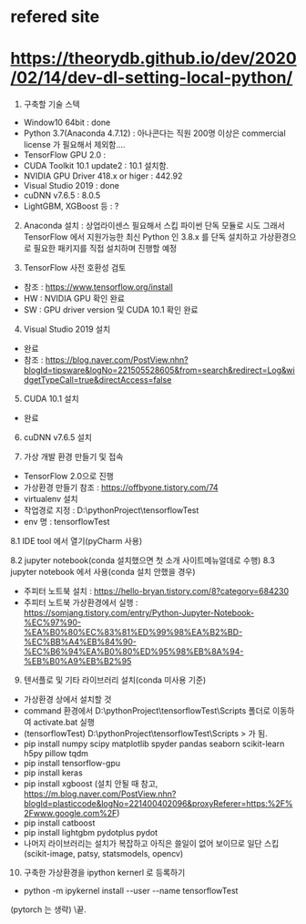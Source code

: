 # refered site
# https://theorydb.github.io/dev/2020/02/14/dev-dl-setting-local-python/

1. 구축할 기술 스텍
- Window10 64bit : done
- Python 3.7(Anaconda 4.7.12) : 아나콘다는 직원 200명 이상은 commercial license 가 필요해서 제외함....
- TensorFlow GPU 2.0 : 
- CUDA Toolkit 10.1 update2 : 10.1 설치함.
- NVIDIA GPU Driver 418.x or higer : 442.92
- Visual Studio 2019 : done
- cuDNN v7.6.5 : 8.0.5
- LightGBM, XGBoost 등 : ?

2. Anaconda 설치
: 상업라이센스 필요해서 스킵
파이썬 단독 모듈로 시도
그래서 TensorFlow 에서 지원가능한 최신 Python 인 3.8.x 를 단독 설치하고 가상환경으로 필요한 패키지를 직접 설치하며 진행할 예정

3. TensorFlow 사전 호환성 검토
- 참조 : https://www.tensorflow.org/install
- HW : NVIDIA GPU 확인 완료
- SW : GPU driver version 및 CUDA 10.1 확인 완료

4. Visual Studio 2019 설치
- 완료
- 참조 : https://blog.naver.com/PostView.nhn?blogId=tipsware&logNo=221505528605&from=search&redirect=Log&widgetTypeCall=true&directAccess=false

5. CUDA 10.1 설치
- 완료

6. cuDNN v7.6.5 설치

7. 가상 개발 환경 만들기 및 접속
- TensorFlow 2.0으로 진행
- 가상환경 만들기 참조 : https://offbyone.tistory.com/74
- virtualenv 설치
- 작업경로 지정 : D:\pythonProject\tensorflowTest
- env 명 : tensorflowTest

8.1 IDE tool 에서 열기(pyCharm 사용)

8.2 jupyter notebook(conda 설치했으면 첫 소개 사이트메뉴얼데로 수행)
8.3 jupyter notebook 에서 사용(conda 설치 안했을 경우)
- 주피터 노트북 설치 : https://hello-bryan.tistory.com/8?category=684230
- 주피터 노트북 가상환경에서 실행 :
https://somjang.tistory.com/entry/Python-Jupyter-Notebook-%EC%97%90-%EA%B0%80%EC%83%81%ED%99%98%EA%B2%BD-%EC%BB%A4%EB%84%90-%EC%B6%94%EA%B0%80%ED%95%98%EB%8A%94-%EB%B0%A9%EB%B2%95

9. 텐서플로 및 기타 라이브러리 설치(conda 미사용 기준)
- 가상환경 상에서 설치할 것
- command 환경에서 D:\pythonProject\tensorflowTest\Scripts 폴더로 이동하여 activate.bat 실행
- (tensorflowTest) D:\pythonProject\tensorflowTest\Scripts > 가 됨.
- pip install numpy scipy matplotlib spyder pandas seaborn scikit-learn h5py pillow tqdm
- pip install tensorflow-gpu
- pip install keras
- pip install xgboost
(설치 안될 때 참고, https://m.blog.naver.com/PostView.nhn?blogId=plasticcode&logNo=221400402096&proxyReferer=https:%2F%2Fwww.google.com%2F)
- pip install catboost
- pip install lightgbm pydotplus pydot
- 나머지 라이브러리는 설치가 복잡하고 아직은 쓸일이 없어 보이므로 일단 스킵(scikit-image, patsy, statsmodels, opencv)

10. 구축한 가상환경을 ipython kernerl 로 등록하기
- python -m ipykernel install --user --name tensorflowTest

(pytorch 는 생략)
\끝.